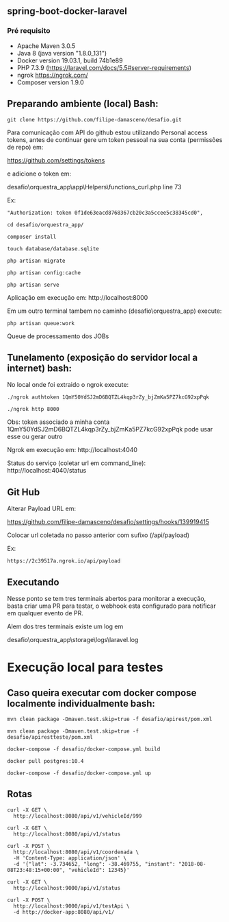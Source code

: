 ## spring-boot-docker-laravel

### Pré requisito
- Apache Maven 3.0.5
- Java 8 (java version "1.8.0_131")
- Docker version 19.03.1, build 74b1e89
- PHP 7.3.9 (https://laravel.com/docs/5.5#server-requirements)
- ngrok https://ngrok.com/
- Composer version 1.9.0

## Preparando ambiente (local) Bash:


```
git clone https://github.com/filipe-damasceno/desafio.git
``` 

Para comunicação com API do github estou utilizando Personal access tokens, antes de continuar gere um token pessoal na sua conta (permissões de repo) em:


https://github.com/settings/tokens

e adicione o token em:

desafio\orquestra_app\app\Helpers\functions_curl.php line 73

Ex:
```
"Authorization: token 0f1de63eacd8768367cb20c3a5ccee5c38345cd0", 
```
```
cd desafio/orquestra_app/
```
```
composer install
```
```
touch database/database.sqlite
```
```
php artisan migrate
```
```
php artisan config:cache
```
```
php artisan serve
```

Aplicação em execução em: http://localhost:8000

Em um outro terminal tambem no caminho (desafio\orquestra_app) execute:

```
php artisan queue:work
```
Queue de processamento dos JOBs


## Tunelamento (exposição do servidor local a internet) bash:

No local onde foi extraido o ngrok execute: 
```
./ngrok authtoken 1QmY50YdSJ2mD6BQTZL4kqp3rZy_bjZmKa5PZ7kcG92xpPqk
```
```
./ngrok http 8000
```
Obs: token associado a minha conta 1QmY50YdSJ2mD6BQTZL4kqp3rZy_bjZmKa5PZ7kcG92xpPqk pode usar esse ou gerar outro

Ngrok em execução em: http://localhost:4040

Status do serviço (coletar url em command_line): http://localhost:4040/status 


## Git Hub

Alterar Payload URL em:

https://github.com/filipe-damasceno/desafio/settings/hooks/139919415

Colocar url coletada no passo anterior com sufixo (/api/payload)

Ex:

```
https://2c39517a.ngrok.io/api/payload
```

## Executando

Nesse ponto se tem tres terminais abertos para monitorar a execução, basta criar uma PR para testar, o webhook esta configurado para notificar em qualquer evento de PR.

Alem dos tres terminais existe um log em 

desafio\orquestra_app\storage\logs\laravel.log

# Execução local para testes
## Caso queira executar com docker compose localmente individualmente  bash:

```
mvn clean package -Dmaven.test.skip=true -f desafio/apirest/pom.xml
```
```
mvn clean package -Dmaven.test.skip=true -f desafio/apirestteste/pom.xml
```
```
docker-compose -f desafio/docker-compose.yml build
```
```
docker pull postgres:10.4
```
```
docker-compose -f desafio/docker-compose.yml up
```

## Rotas

```
curl -X GET \
  http://localhost:8080/api/v1/vehicleId/999
``` 
```
curl -X GET \
  http://localhost:8080/api/v1/status 
``` 
```
curl -X POST \
  http://localhost:8080/api/v1/coordenada \
  -H 'Content-Type: application/json' \
  -d '{"lat": -3.734652, "long": -38.469755, "instant": "2018-08-08T23:48:15+00:00", "vehicleId": 12345}'
``` 

```
curl -X GET \
  http://localhost:9000/api/v1/status
``` 
```
curl -X POST \
  http://localhost:9000/api/v1/testApi \
  -d http://docker-app:8080/api/v1/
``` 

